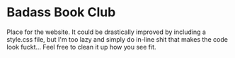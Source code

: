 # Badass Book Club
Place for the website. It could be drastically improved by including a style.css file, but I'm too lazy and simply do in-line shit that makes the code look fuckt... Feel free to clean it up how you see fit.
